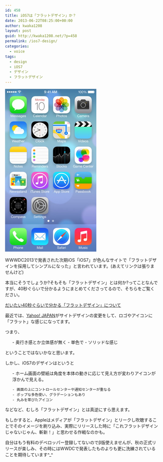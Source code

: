 ```yaml
---
id: 458
title: iOS7は「フラットデザイン」か？
date: 2013-06-22T08:25:00+00:00
author: kwaka1208
layout: post
guid: http://kwaka1208.net/?p=458
permalink: /ios7-design/
categories:
  - voice
tags:
  - design
  - iOS7
  - デザイン
  - フラットデザイン
---
```

<img src="/assets/images/2013/06/ios7.jpg" alt="ios7" width="300" height="534" class="alignnone size-full wp-image-459" />

WWWDC2013で発表された次期iOS「iOS7」が色んなサイトで「フラットデザインを採用してシンプルになった」と言われています。(あえてリンクは張りませんけど)

本当にそうでしょうか?そもそも「フラットデザイン」とは何か?ってことなんですが、40秒ぐらいで分かるようにまとめてくださってるので、そちらをご覧ください。

[だいたい40秒ぐらいで分かる「フラットデザイン」について](http://blog.quusookagaku.com/internet/12653/)

最近では、[Yahoo! JAPAN](http://www.yahoo.co.jp/)がサイトデザインの変更をして、ロゴやアイコンに「フラット」な感じになってます。

つまり、
<ul>
	- 奥行き感とか立体感が無く
	- 単色で
	- ソリッドな感じ
</ul>
ということではないかなと思います。

しかし、iOS7のデザインはというと
<ul>
	- ホーム画面の壁紙は角度を本体の動きに応じて見え方が変わりアイコンが浮かんで見える。

	- 画面の上にコントロールセンターや通知センターが重なる
	- ポップな多色使い、グラデーションもあり
	- 丸みを帯びたアイコン
</ul>
などなど、むしろ「フラットデザイン」とは真逆にすら思えます。

もしかすると、Appleはメディアが「フラットデザイン」とリークし吹聴することでそのイメージを刷り込み、実際にリリースした時に「これフラットデザインじゃないじゃん、斬新！」と思わせる作戦なのかも。

自分はもう有料のデベロッパー登録してないのでβ版使えませんが、秋の正式リリースが楽しみ、その時にはWWDCで発表したものよりも更に洗練されていることを期待しています^_^
